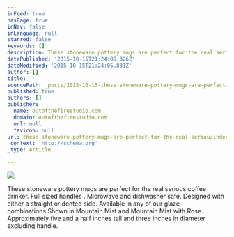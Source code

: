 ```yaml
---
inFeed: true
hasPage: true
inNav: false
inLanguage: null
starred: false
keywords: []
description: These stoneware pottery mugs are perfect for the real serious coffee drinker. Full sized handles . Microwave and dishwasher safe. Designed with either a straigh
datePublished: '2015-10-15T21:24:09.326Z'
dateModified: '2015-10-15T21:24:05.831Z'
author: []
title: ''
sourcePath: _posts/2015-10-15-these-stoneware-pottery-mugs-are-perfect-for-the-real-seriou.md
published: true
authors: []
publisher:
  name: outofthefirestudio.com
  domain: outofthefirestudio.com
  url: null
  favicon: null
url: these-stoneware-pottery-mugs-are-perfect-for-the-real-seriou/index.html
_context: 'http://schema.org'
_type: Article

---
```

![](http://outofthefirestudio.com/images/mugs/tworegularmugs_resize.jpg)

These stoneware pottery mugs are perfect for the real serious coffee drinker. Full sized handles . Microwave and dishwasher safe. Designed with either a straight or dented side. Available in any of our glaze combinations.Shown in Mountain Mist and Mountain Mist with Rose. Approximately five and a half inches tall and three inches in diameter excluding handle.